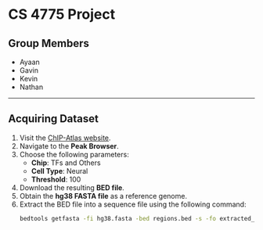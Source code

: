 # CS 4775 Project

## Group Members
- Ayaan
- Gavin
- Kevin
- Nathan

---

## Acquiring Dataset

1. Visit the [ChIP-Atlas website](https://chip-atlas.org/).
2. Navigate to the **Peak Browser**.
3. Choose the following parameters:
   - **Chip**: TFs and Others
   - **Cell Type**: Neural
   - **Threshold**: 100
4. Download the resulting **BED file**.
5. Obtain the **hg38 FASTA file** as a reference genome.
6. Extract the BED file into a sequence file using the following command:
   ```bash
   bedtools getfasta -fi hg38.fasta -bed regions.bed -s -fo extracted_sequences_strand.fasta
